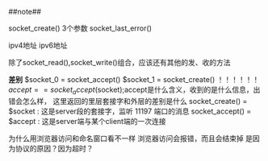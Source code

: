 ##note##


socket_create()  3个参数
socket_last_error()

ipv4地址
ipv6地址

除了socket_read(),socket_write()组合，应该还有其他的发、收的方法

**差别**
$socket_0 = socket_accept()
$socket_1 = socket_create()
！！！！！！
$accept == socket_accept($socket);accept是什么含义，收到的是什么信息，出错会怎么样，
这里返回的里层套接字和外层的差别是什么
socket_create() = $socket : 这是server段的套接字，监听 11197 端口的消息
socket_accept() = $accept : 这是server端与某个client端的一次连接




为什么用浏览器访问和命名窗口看不一样
浏览器访问会报错，而且会结束掉
是因为协议的原因？因为超时？